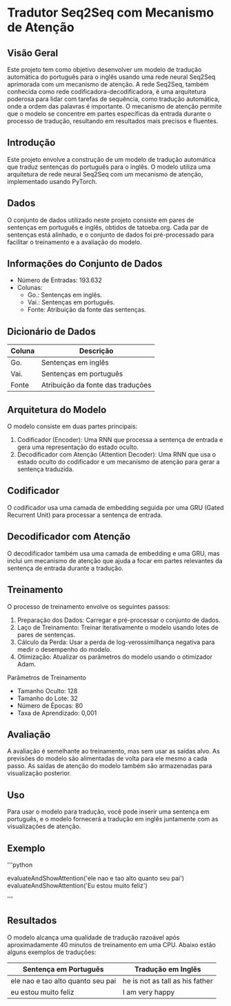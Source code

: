 # Tradutor Seq2Seq com Mecanismo de Atenção

## Visão Geral

Este projeto tem como objetivo desenvolver um modelo de tradução automática do português para o inglês usando uma rede neural Seq2Seq aprimorada com um mecanismo de atenção. A rede Seq2Seq, também conhecida como rede codificadora-decodificadora, é uma arquitetura poderosa para lidar com tarefas de sequência, como tradução automática, onde a ordem das palavras é importante. O mecanismo de atenção permite que o modelo se concentre em partes específicas da entrada durante o processo de tradução, resultando em resultados mais precisos e fluentes.

## Introdução
Este projeto envolve a construção de um modelo de tradução automática que traduz sentenças do português para o inglês. O modelo utiliza uma arquitetura de rede neural Seq2Seq com um mecanismo de atenção, implementado usando PyTorch.

## Dados
O conjunto de dados utilizado neste projeto consiste em pares de sentenças em português e inglês, obtidos de tatoeba.org. Cada par de sentenças está alinhado, e o conjunto de dados foi pré-processado para facilitar o treinamento e a avaliação do modelo.

## Informações do Conjunto de Dados
* Número de Entradas: 193.632
* Colunas:
   * Go.: Sentenças em inglês.
   * Vai.: Sentenças em português.
   * Fonte: Atribuição da fonte das sentenças.

 ## Dicionário de Dados
 	
| Coluna  | Descrição |
| ------------- | ------------- |
| Go.  | Sentenças em inglês  |
| Vai.  | Sentenças em português  |
| Fonte  | Atribuição da fonte das traduções  |

## Arquitetura do Modelo
O modelo consiste em duas partes principais:

1. Codificador (Encoder): Uma RNN que processa a sentença de entrada e gera uma representação do estado oculto.
2. Decodificador com Atenção (Attention Decoder): Uma RNN que usa o estado oculto do codificador e um mecanismo de atenção para gerar a sentença traduzida.
   
## Codificador
O codificador usa uma camada de embedding seguida por uma GRU (Gated Recurrent Unit) para processar a sentença de entrada.

## Decodificador com Atenção
O decodificador também usa uma camada de embedding e uma GRU, mas inclui um mecanismo de atenção que ajuda a focar em partes relevantes da sentença de entrada durante a tradução.

## Treinamento
O processo de treinamento envolve os seguintes passos:

1. Preparação dos Dados: Carregar e pré-processar o conjunto de dados.
2. Laço de Treinamento: Treinar iterativamente o modelo usando lotes de pares de sentenças.
3. Cálculo da Perda: Usar a perda de log-verossimilhança negativa para medir o desempenho do modelo.
4. Otimização: Atualizar os parâmetros do modelo usando o otimizador Adam.

Parâmetros de Treinamento
* Tamanho Oculto: 128
* Tamanho do Lote: 32
* Número de Épocas: 80
* Taxa de Aprendizado: 0,001

## Avaliação

A avaliação é semelhante ao treinamento, mas sem usar as saídas alvo. As previsões do modelo são alimentadas de volta para ele mesmo a cada passo. As saídas de atenção do modelo também são armazenadas para visualização posterior.

## Uso
Para usar o modelo para tradução, você pode inserir uma sentença em português, e o modelo fornecerá a tradução em inglês juntamente com as visualizações de atenção.

## Exemplo 

'''python

evaluateAndShowAttention('ele nao e tao alto quanto seu pai')
evaluateAndShowAttention('Eu estou muito feliz')

'''

## Resultados
O modelo alcança uma qualidade de tradução razoável após aproximadamente 40 minutos de treinamento em uma CPU. Abaixo estão alguns exemplos de traduções:

| Sentença em Português  | Tradução em Inglês |
| ------------- | ------------- |
| ele nao e tao alto quanto seu pai  | he is not as tall as his father  |
| eu estou muito feliz  | I am very happy  |


